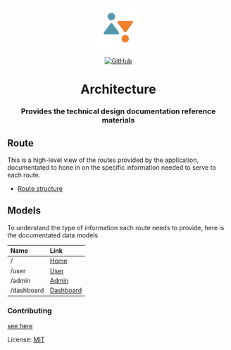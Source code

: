 <p align="center">
    <img
      alt="The Chess Centre | Architecture"
      src="https://github.com/chess-centre/architecture/blob/master/img/logo.png?raw=true"
      width="100"
    />
  <p align="center">
      <a href="https://github.com/chess-centre/architecture/blob/master/LICENSE">
        <img alt="GitHub" src="https://img.shields.io/github/license/chess-centre/architecture?style=flat">
      </a>
  </p>
  <h1 align="center"> Architecture </h1>
</p>
<p align="center">
  <h3 align="center"> Provides the technical design documentation reference materials </h3>
</p>

## Route

This is a high-level view of the routes provided by the application, documentated to hone in on the specific information needed to serve to each route.

*  [Route structure](/userinterface/routes.md)

## Models

To understand the type of information each route needs to provide, here is the documentated data models


| Name          | Link                                |
| :---          |  :---                               |
| /             |  [Home](/models/home.ts)            |
| /user         |  [User](/models/user.profile.ts)    |
| /admin        |  [Admin](/models/admin.events.ts)   |
| /dashboard    |  [Dashboard](/models/dashboard.ts)  |



### Contributing

[see here](https://github.com/chess-centre/welcome/blob/master/CONTRIBUTING.md)

License: [MIT](LICENSE)